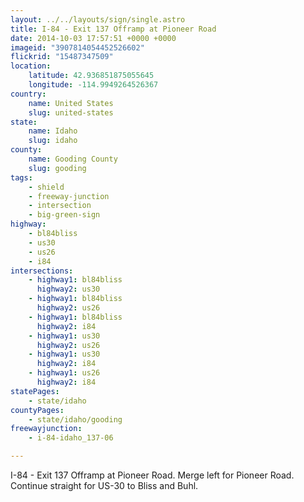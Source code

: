 ```yaml
---
layout: ../../layouts/sign/single.astro
title: I-84 - Exit 137 Offramp at Pioneer Road
date: 2014-10-03 17:57:51 +0000 +0000
imageid: "3907814054452526602"
flickrid: "15487347509"
location:
    latitude: 42.936851875055645
    longitude: -114.9949264526367
country:
    name: United States
    slug: united-states
state:
    name: Idaho
    slug: idaho
county:
    name: Gooding County
    slug: gooding
tags:
    - shield
    - freeway-junction
    - intersection
    - big-green-sign
highway:
    - bl84bliss
    - us30
    - us26
    - i84
intersections:
    - highway1: bl84bliss
      highway2: us30
    - highway1: bl84bliss
      highway2: us26
    - highway1: bl84bliss
      highway2: i84
    - highway1: us30
      highway2: us26
    - highway1: us30
      highway2: i84
    - highway1: us26
      highway2: i84
statePages:
    - state/idaho
countyPages:
    - state/idaho/gooding
freewayjunction:
    - i-84-idaho_137-06

---
```

I-84 - Exit 137 Offramp at Pioneer Road.  Merge left for Pioneer Road.  Continue straight for US-30 to Bliss and Buhl.